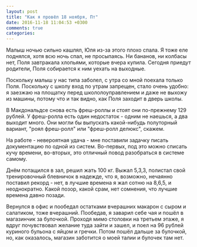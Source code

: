 ```yaml
---
layout: post
title: "Как я провёл 18 ноября, Пт"
date: 2016-11-18 11:04:53 +0300
comments: true
categories: 
---
```

Малыш ночью сильно кашлял, Юля из-за этого плохо спала. Я тоже еле поднялся, хотя всю ночь спал, не просыпаясь. Ни бананов, ни колбасы нет, Поля завтракала хлопьями, которые вчера купила. Сегодня приедут родители, Поля собирается к ним уехать на выходные.

Поскольку малыш у нас типа заболел, с утра со мной поехала только Поля. Поскольку с школу вход по утрам запрещен, стало очень удобно: я заезжаю на площатку перед школолоуправлением и даже не выхожу из машины, потому что и так видно, как Поля заходит в дверь школы.

В Макдональдсе снова есть фреш-роллы и стоят они по-прежнему 129 рублей. У фреш-ролла есть один недостаток - одним не наешься, а два выходит много. Они могли бы выпускать какой-нибудь полуторный вариант, "роял фреш-ролл" или "фреш-ролл делюкс", скажем.

На работе - невероятная удача - мне поставили задачку писать документацию по одной из систем. Во-первых, под это можно списать кучу времени, во-вторых, это отличный повод разобраться в системе самому.

Днём потащился в зал, решил жать 100 кг. Выжал 5,3,3, полистал свой тренировочный блевничок в надежде, что я, возможно, нечаянно поставил рекорд - нет, в лучшие времена я жал сотню на 8,6,5, и неоднократно. Какой позор, какой срам, нет сомнения, что лучшие времена давно позади.

Вернулся в офис и пообедал остатками вчерашних макарон с сыром и салатиком, тоже вчерашний. Пообедав, я заварил себе чая и пошёл в магазинчик за булочкой. Проходя мимо столовки на третьем этаже, я вдруг почувствовал желание туда зайти и зашел, и поел на 96 рублей куриного бульона с яйцом и гречки. Потом пошёл дальше за булочкой, но, как оказалось, магазин заботится о моей талии и булочек там нет.